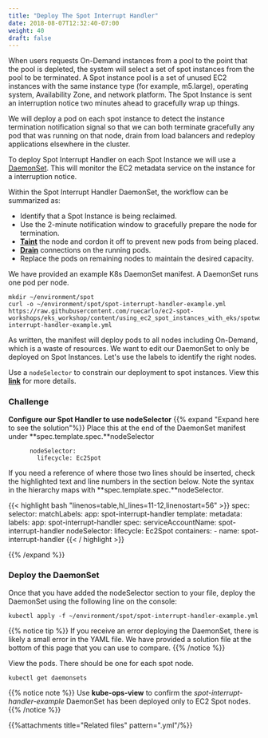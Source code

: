 ```yaml
---
title: "Deploy The Spot Interrupt Handler"
date: 2018-08-07T12:32:40-07:00
weight: 40
draft: false
---
```


When users requests On-Demand instances from a pool to the point that the pool is depleted, the system will select a set of spot instances from the pool to be terminated. A Spot instance pool is a set of unused EC2 instances with the same instance type (for example, m5.large), operating system, Availability Zone, and network platform. The Spot Instance is sent an interruption notice two minutes ahead to gracefully wrap up things. 

We will deploy a pod on each spot instance to detect the instance termination notification signal so that we can both terminate gracefully any pod that was running on that node, drain from load balancers and redeploy applications elsewhere in the cluster.

To deploy Spot Interrupt Handler on each Spot Instance we will use a [DaemonSet](https://kubernetes.io/docs/concepts/workloads/controllers/daemonset/). This will monitor the EC2 metadata service on the instance for a interruption notice.

Within the Spot Interrupt Handler DaemonSet, the workflow can be summarized as:

* Identify that a Spot Instance is being reclaimed.
* Use the 2-minute notification window to gracefully prepare the node for termination.
* [**Taint**](https://kubernetes.io/docs/concepts/configuration/taint-and-toleration/) the node and cordon it off to prevent new pods from being placed.
* [**Drain**](https://kubernetes.io/docs/tasks/administer-cluster/safely-drain-node/) connections on the running pods.
* Replace the pods on remaining nodes to maintain the desired capacity.

We have provided an example K8s DaemonSet manifest. A DaemonSet runs one pod per node.

```
mkdir ~/environment/spot
curl -o ~/environment/spot/spot-interrupt-handler-example.yml https://raw.githubusercontent.com/ruecarlo/ec2-spot-workshops/eks_workshop/content/using_ec2_spot_instances_with_eks/spotworkers/deployhandler.files/spot-interrupt-handler-example.yml
```

As written, the manifest will deploy pods to all nodes including On-Demand, which is a waste of resources. We want to edit our DaemonSet to only be deployed on Spot Instances. Let's use the labels to identify the right nodes.

Use a `nodeSelector` to constrain our deployment to spot instances. View this [**link**](https://kubernetes.io/docs/concepts/configuration/assign-pod-node/) for more details.

### Challenge

**Configure our Spot Handler to use nodeSelector**
{{% expand "Expand here to see the solution"%}}
Place this at the end of the DaemonSet manifest under **spec.template.spec.**nodeSelector

```
      nodeSelector:
        lifecycle: Ec2Spot
```

If you need a reference of where those two lines should be inserted, check the highlighted text and line numbers in the section below. Note the syntax in the hierarchy maps with **spec.template.spec.**nodeSelector.

{{< highlight bash "linenos=table,hl_lines=11-12,linenostart=56" >}}
spec:
  selector:
    matchLabels:
      app: spot-interrupt-handler
  template:
    metadata:
      labels:
        app: spot-interrupt-handler
    spec:
      serviceAccountName: spot-interrupt-handler
      nodeSelector:
        lifecycle: Ec2Spot
      containers:
      - name: spot-interrupt-handler
{{< / highlight >}}

{{% /expand %}}


### Deploy the DaemonSet

Once that you have added the nodeSelector section to your file, deploy the DaemonSet using the following line on the console:

```
kubectl apply -f ~/environment/spot/spot-interrupt-handler-example.yml
```

{{% notice tip %}}
If you receive an error deploying the DaemonSet, there is likely a small error in the YAML file. We have provided a solution file at the bottom of this page that you can use to compare.
{{% /notice %}}

View the pods. There should be one for each spot node.

```
kubectl get daemonsets
```

{{% notice note %}}
Use **kube-ops-view** to confirm the *spot-interrupt-handler-example* DaemonSet has been deployed only to EC2 Spot nodes. 
{{% /notice %}}

{{%attachments title="Related files" pattern=".yml"/%}}
